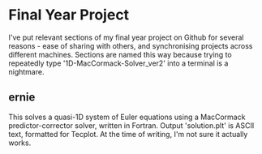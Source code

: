 # Final Year Project

I've put relevant sections of my final year project on Github for several reasons - ease of sharing with others, and synchronising projects across different machines. Sections are named this way because trying to repeatedly type '1D-MacCormack-Solver_ver2' into a terminal is a nightmare.

## ernie

This solves a quasi-1D system of Euler equations using a MacCormack predictor-corrector solver, written in Fortran. Output 'solution.plt' is ASCII text, formatted for Tecplot. At the time of writing, I'm not sure it actually works.
